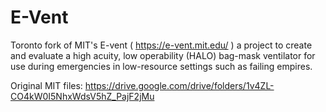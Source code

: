 # E-Vent

Toronto fork of MIT's E-vent ( https://e-vent.mit.edu/ ) a project to create and evaluate a high acuity, low operability (HALO) bag-mask ventilator for use during emergencies in low-resource settings such as failing empires.  

Original MIT files: https://drive.google.com/drive/folders/1v4ZL-CO4kW0I5NhxWdsV5hZ_PajF2jMu
